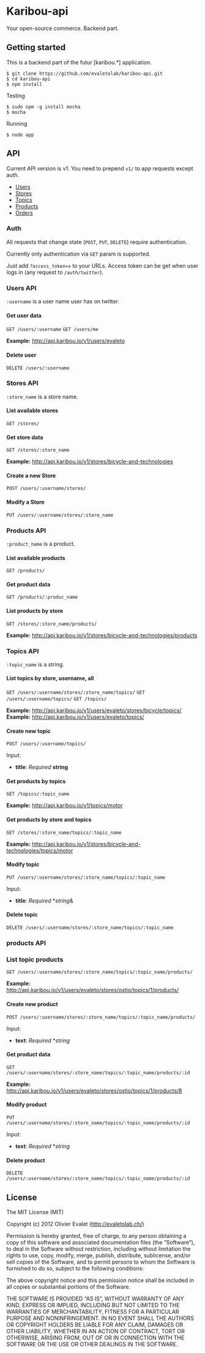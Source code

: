 # Karibou-api
Your open-source commerce. Backend part.

## Getting started
This is a backend part of the futur [karibou.*] application.

    $ git clone https://github.com/evaletolab/karibou-api.git
    $ cd karibou-api
    $ npm install
    
Testing

    $ sudo npm -g install mocha
    $ mocha

Running    

    $ node app


## API
Current API version is v1. You need to prepend `v1/` to app requests except auth.

* [Users](#users-api)
* [Stores](#stores-api)
* [Topics](#topics-api)
* [Products](#products-api)
* [Orders](#order-api)

### Auth
All requests that change state (`POST`, `PUT`, `DELETE`) require authentication.

Currently only authentication via `GET` param is supported.

Just add `?access_token=x` to your URLs. Access token can be get when user
logs in (any request to `/auth/twitter`).

### Users API
`:username` is a user name user has on twitter.

#### Get user data
`GET /users/:username`
`GET /users/me`

**Example:** http://api.karibou.io/v1/users/evaleto

#### Delete user
`DELETE /users/:username`

### Stores API
`:store_name` is a store name.

#### List available stores
`GET /stores/`

#### Get store data
`GET /stores/:store_name`

**Example:** http://api.karibou.io/v1/stores/bicycle-and-technologies

#### Create a new Store
`POST /users/:username/stores/`

#### Modify a Store
`PUT /users/:username/stores/:store_name`


### Products API
`:product_name` is a product.

#### List available products
`GET /products/`

#### Get product data
`GET /products/:produc_name`

#### List products by store
`GET /stores/:store_name/products/`

**Example:** http://api.karibou.io/v1/stores/bicycle-and-technologies/products

### Topics API
`:topic_name` is a string.

#### List topics by store, username, all
`GET /users/:username/stores/:store_name/topics/`
`GET /users/:username/topics/`
`GET /topics/`

**Example:** http://api.karibou.io/v1/users/evaleto/stores/bicycle/topics/
**Example:** http://api.karibou.io/v1/users/evaleto/topics/

#### Create new topic
`POST /users/:username/topics/`

Input:

* **title**: *Required* **string**

#### Get products by topics
`GET /topics/:topic_name`

**Example:** http://api.karibou.io/v1/topics/motor

#### Get products by store and topics
`GET /stores/:store_name/topics/:topic_name`

**Example:** http://api.karibou.io/v1/stores/bicycle-and-technologies/topics/motor

#### Modify topic
`PUT /users/:username/stores/:store_name/topics/:topic_name`

Input:

* **title**: *Required* **string*&

#### Delete topic
`DELETE /users/:username/stores/:store_name/topics/:topic_name`

### products API
### List topic products
`GET /users/:username/stores/:store_name/topics/:topic_name/products/`

**Example:** http://api.karibou.io/v1/users/evaleto/stores/ostio/topics/1/products/

#### Create new product
`POST /users/:username/stores/:store_name/topics/:topic_name/products/`

Input:

* **text**: *Required* **string*

#### Get product data
`GET /users/:username/stores/:store_name/topics/:topic_name/products/:id`

**Example:** http://api.karibou.io/v1/users/evaleto/stores/ostio/topics/1/products/8

#### Modify product
`PUT /users/:username/stores/:store_name/topics/:topic_name/products/:id`

Input:

* **text**: *Required* **string*

#### Delete product
`DELETE /users/:username/stores/:store_name/topics/:topic_name/products/:id`

## License
The MIT License (MIT)

Copyright (c) 2012 Olivier Evalet (http://evaletolab.ch/)

Permission is hereby granted, free of charge, to any person obtaining a copy
of this software and associated documentation files (the “Software”), to deal
in the Software without restriction, including without limitation the rights
to use, copy, modify, merge, publish, distribute, sublicense, and/or sell
copies of the Software, and to permit persons to whom the Software is
furnished to do so, subject to the following conditions:

The above copyright notice and this permission notice shall be included in
all copies or substantial portions of the Software.

THE SOFTWARE IS PROVIDED “AS IS”, WITHOUT WARRANTY OF ANY KIND, EXPRESS OR
IMPLIED, INCLUDING BUT NOT LIMITED TO THE WARRANTIES OF MERCHANTABILITY,
FITNESS FOR A PARTICULAR PURPOSE AND NONINFRINGEMENT. IN NO EVENT SHALL THE
AUTHORS OR COPYRIGHT HOLDERS BE LIABLE FOR ANY CLAIM, DAMAGES OR OTHER
LIABILITY, WHETHER IN AN ACTION OF CONTRACT, TORT OR OTHERWISE, ARISING FROM,
OUT OF OR IN CONNECTION WITH THE SOFTWARE OR THE USE OR OTHER DEALINGS IN
THE SOFTWARE.
